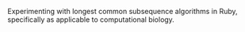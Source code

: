 Experimenting with longest common subsequence algorithms in Ruby, specifically as applicable to computational biology.
